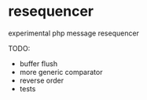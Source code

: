 # resequencer
experimental php message resequencer

TODO: 
- buffer flush
- more generic comparator
- reverse order
- tests